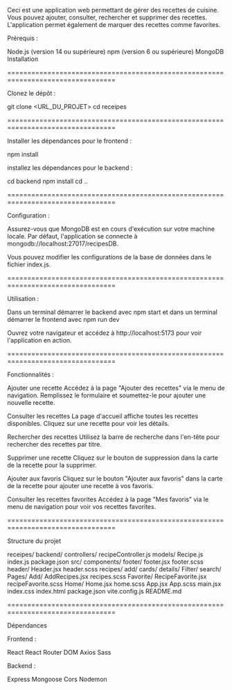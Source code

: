 Ceci est une application web permettant de gérer des recettes de cuisine. Vous pouvez ajouter, consulter, rechercher et supprimer des recettes. L'application permet également de marquer des recettes comme favorites.

Prérequis : 

Node.js (version 14 ou supérieure)
npm (version 6 ou supérieure)
MongoDB
Installation

=================================================================================

Clonez le dépôt :

git clone <URL_DU_PROJET>
cd receipes

=================================================================================

Installer les dépendances pour le frontend :   

npm install

installez les dépendances pour le backend : 

cd backend
npm install
cd ..

=================================================================================

Configuration :  

Assurez-vous que MongoDB est en cours d'exécution sur votre machine locale. Par défaut, l'application se connecte à mongodb://localhost:27017/recipesDB.

Vous pouvez modifier les configurations de la base de données dans le fichier index.js.

=================================================================================

Utilisation : 

Dans un terminal démarrer le backend avec npm start et dans un terminal démarrer le frontend avec npm run dev

Ouvrez votre navigateur et accédez à http://localhost:5173 pour voir l'application en action.

=================================================================================

Fonctionnalités : 

Ajouter une recette
Accédez à la page "Ajouter des recettes" via le menu de navigation.
Remplissez le formulaire et soumettez-le pour ajouter une nouvelle recette.

Consulter les recettes
La page d'accueil affiche toutes les recettes disponibles.
Cliquez sur une recette pour voir les détails.

Rechercher des recettes
Utilisez la barre de recherche dans l'en-tête pour rechercher des recettes par titre.

Supprimer une recette
Cliquez sur le bouton de suppression dans la carte de la recette pour la supprimer.

Ajouter aux favoris
Cliquez sur le bouton "Ajouter aux favoris" dans la carte de la recette pour ajouter une recette à vos favoris.

Consulter les recettes favorites
Accédez à la page "Mes favoris" via le menu de navigation pour voir vos recettes favorites.

=================================================================================

Structure du projet 

receipes/
    backend/
        controllers/
            recipeController.js
        models/
            Recipe.js
        index.js
        package.json
    src/
        components/
            footer/
                footer.jsx
                footer.scss
            header/
                Header.jsx
                header.scss
            recipes/
                add/
                cards/
                details/
                Filter/
                search/
        Pages/
            Add/
                AddRecipes.jsx
                recipes.scss
            Favorite/
                RecipeFavorite.jsx
                recipeFavorite.scss
            Home/
                Home.jsx
                home.scss
        App.jsx
        App.scss
        main.jsx
        index.css
    index.html
    package.json
    vite.config.js
    README.md
    
=================================================================================

Dépendances

Frontend :

React
React Router DOM
Axios
Sass

Backend :

Express
Mongoose
Cors
Nodemon

